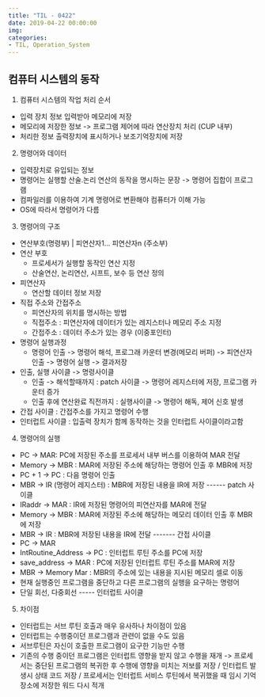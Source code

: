 ```yaml
---
title: "TIL - 0422"
date: 2019-04-22 00:00:00
img:
categories:
- TIL, Operation_System
---
```


## 컴퓨터 시스템의 동작
1. 컴퓨터 시스템의 작업 처리 순서
- 입력 장치 정보 입력받아 메모리에 저장
- 메모리에 저장한 정보 -> 프로그램 제어에 따라 연산장치 처리 (CUP 내부)
- 처리한 정보 출력장치에 표시하거나 보조기억장치에 저장

2. 명령어와 데이터
- 입력장치로 유입되는 정보
- 명령어는 실행할 산술.논리 연산의 동작을 명시하는 문장 -> 명령어 집합이 프로그램
- 컴파일러를 이용하여 기계 명령어로 변환해야 컴퓨터가 이해 가능
- OS에 따라서 명령어가 다름

3. 명령어의 구조
- 연산부호(명령부) | 피연산자1... 피연산자n (주소부)
- 연산 부호
    - 프로세서가 실행할 동작인 연산 지정
    - 산술연산, 논리연산, 시프트, 보수 등 연산 정의
- 피연산자
    - 연산할 데이터 정보 저장
- 직접 주소와 간접주소
    - 피연산자의 위치를 명시하는 방법
    - 직접주소 : 피연산자에 데이터가 있는 레지스터나 메모리 주소 지정
    - 간접주소 : 데이터 주소가 있는 경우 (이중포인터)
- 명령어 실행과정
    - 명령어 인출 -> 명령어 해석, 프로그래 카운터 변경(메모리 버퍼) -> 피연산자 인출 -> 명령어 실행 -> 결과저장
- 인출, 실행 사이클 -> 명령사이클  
    - 인출 -> 해석할때까지 : patch 사이클 -> 명령어 레지스터에 저장, 프로그램 카운터 증가
    - 인출 후에 연산완료 직전까지 : 실행사이클 -> 명령어 해독, 제어 신호 발생
- 간접 사이클 : 간접주소를 가지고 명령어 수행
- 인터럽트 사이클 : 입출력 장치가 함께 동작하는 것을 인터럽트 사이클이라고함

4. 명령어의 실행
- PC -> MAR: PC에 저장된 주소를 프로세서 내부 버스를 이용하여 MAR 전달
- Memory -> MBR : MAR에 저장된 주소에 해당하는 명령어 인출 후 MBR에 저장
- PC + 1 -> PC : 다음 명령어 인출
- MBR -> IR (명령어 레지스터) : MBR에 저장된 내용을 IR에 저장
------ patch 사이클
- IRaddr ->  MAR : IR에 저장된 명령어의 피연산자를 MAR에 전달
- Memory -> MBR : MAR에 저장된 주소에 해당하는 메모리 데이터 인출 후 MBR에 저장
- MBR -> IR : MBR에 저장된 내용을 IR에 전달
------- 간접 사이클
- PC -> MAR
- IntRoutine_Address -> PC : 인터럽트 루틴 주소를 PC에 저장
- save_address ->  MAR : PC에 저장된 인터럽트 루틴 주소를 MAR에 저장
- MBR -> Memory Mar : MBR의 주소에 있는 내용을 지시된 메모리 셀로 이동
- 현재 실행중인 프로그램을 중단하고 다른 프로그램의 실행을 요구하는 명령어
- 단일 회선, 다중회선
----- 인터럽트 사이클

 5. 차이점
 - 인터럽트는 서브 루틴 호출과 매우 유사하나 차이점이 있음
 - 인터럽트는 수행중이던 프로그램과 관련이 없을 수도 있음
 - 서브루틴은 자신이 호출한 프로그램이 요구한 기능만 수행
 - 기존의 수행 중이던 프로그램은 인터럽트 영향을 받지 않고 수행을 재개 -> 프로세서는 중단된 프로그램의 복귀한 후 수행에 영향을 미치는 저보를 저장 / 인터럽트 발생시 상태 코드 저장 / 프로세서는 인터럽트 서비스 루틴에서 복귀했을 때 임시 기억 장소에 저장한 워드 다시 적개
 
